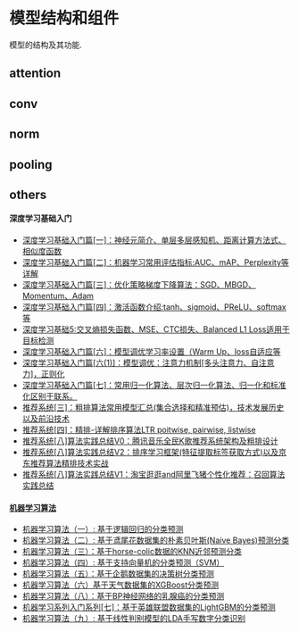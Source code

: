 # 模型结构和组件

模型的结构及其功能.

## attention

## conv

## norm

## pooling

## others

#### 深度学习基础入门
* [深度学习基础入门篇[一]：神经元简介、单层多层感知机、距离计算方法式、相似度函数](https://aijishu.com/a/1060000000394577)
* [深度学习基础入门篇[二]：机器学习常用评估指标:AUC、mAP、Perplexity等详解](https://aijishu.com/a/1060000000394842)
* [深度学习基础入门篇[三]：优化策略梯度下降算法：SGD、MBGD、Momentum、Adam](https://aijishu.com/a/1060000000395325)
* [深度学习基础入门篇[四]：激活函数介绍:tanh、sigmoid、PReLU、softmax等](https://aijishu.com/a/1060000000395891)
* [深度学习基础5:交叉熵损失函数、MSE、CTC损失、Balanced L1 Loss适用于目标检测](https://aijishu.com/a/1060000000397404)
* [深度学习基础入门篇[六]：模型调优学习率设置（Warm Up、loss自适应等](https://aijishu.com/a/1060000000398009)
* [深度学习基础入门篇[六(1)]：模型调优：注意力机制[多头注意力、自注意力]，正则化](https://aijishu.com/a/1060000000398548)
* [深度学习基础入门篇[七]：常用归一化算法、层次归一化算法、归一化和标准化区别于联系。](https://aijishu.com/a/1060000000398567)
* [推荐系统[三]：粗排算法常用模型汇总(集合选择和精准预估)，技术发展历史以及前沿技术](https://aijishu.com/a/1060000000386276)
* [推荐系统[四]：精排-详解排序算法LTR poitwise, pairwise, listwise](https://aijishu.com/a/1060000000387457)
* [推荐系统[八]算法实践总结V0：腾讯音乐全民K歌推荐系统架构及粗排设计](https://aijishu.com/a/1060000000386964)
* [推荐系统[八]算法实践总结V2：排序学习框架(特征提取标签获取方式)以及京东推荐算法精排技术实战](https://aijishu.com/a/1060000000387201)
* [推荐系统[八]算法实践总结V1：淘宝逛逛and阿里飞猪个性化推荐：召回算法实践总结](https://aijishu.com/a/1060000000386833)
#### [机器学习算法](https://www.heywhale.com/home/column/64141d6b1c8c8b518ba97dcc)
* [机器学习算法（一）: 基于逻辑回归的分类预测](https://aijishu.com/a/1060000000391983)
* [机器学习算法（二）: 基于鸢尾花数据集的朴素贝叶斯(Naive Bayes)预测分类](https://aijishu.com/a/1060000000392206)
* [机器学习算法（三）：基于horse-colic数据的KNN近邻预测分类](https://aijishu.com/a/1060000000392617)
* [机器学习算法（四）: 基于支持向量机的分类预测（SVM）](https://aijishu.com/a/1060000000392667)
* [机器学习算法（五）：基于企鹅数据集的决策树分类预测](https://aijishu.com/a/1060000000392715)
* [机器学习算法（六）基于天气数据集的XGBoost分类预测](https://aijishu.com/a/1060000000392805)
* [机器学习算法（八）：基于BP神经网络的乳腺癌的分类预测](https://aijishu.com/a/1060000000393444)
* [机器学习系列入门系列[七]：基于英雄联盟数据集的LightGBM的分类预测](https://aijishu.com/a/1060000000393037)
* [机器学习算法（九）: 基于线性判别模型的LDA手写数字分类识别](https://aijishu.com/a/1060000000393654)

